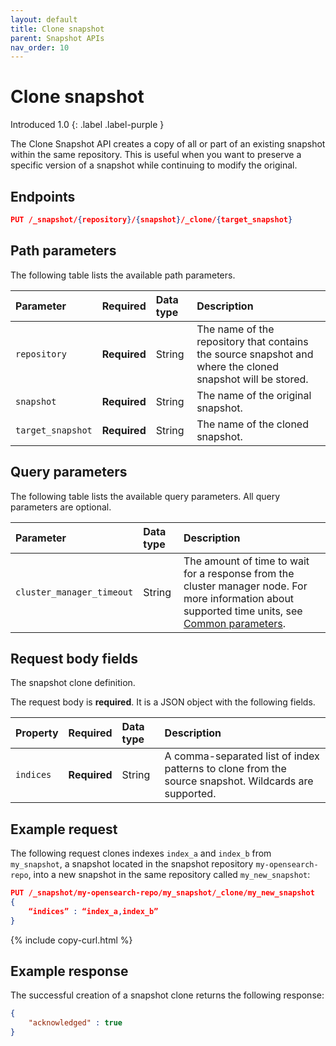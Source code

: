 ```yaml
---
layout: default
title: Clone snapshot
parent: Snapshot APIs
nav_order: 10
---
```


# Clone snapshot
Introduced 1.0
{: .label .label-purple }

The Clone Snapshot API creates a copy of all or part of an existing snapshot within the same repository. This is useful when you want to preserve a specific version of a snapshot while continuing to modify the original.

<!-- spec_insert_start
api: snapshot.clone
component: endpoints
-->
## Endpoints
```json
PUT /_snapshot/{repository}/{snapshot}/_clone/{target_snapshot}
```
<!-- spec_insert_end -->

<!-- spec_insert_start
api: snapshot.clone
component: path_parameters
-->
## Path parameters

The following table lists the available path parameters.

| Parameter | Required | Data type | Description |
| :--- | :--- | :--- | :--- |
| `repository` | **Required** | String | The name of the repository that contains the source snapshot and where the cloned snapshot will be stored. |
| `snapshot` | **Required** | String | The name of the original snapshot. |
| `target_snapshot` | **Required** | String | The name of the cloned snapshot. |

<!-- spec_insert_end -->


<!-- spec_insert_start
api: snapshot.clone
component: query_parameters
include_deprecated: false
-->
## Query parameters

The following table lists the available query parameters. All query parameters are optional.

| Parameter | Data type | Description |
| :--- | :--- | :--- |
| `cluster_manager_timeout` | String | The amount of time to wait for a response from the cluster manager node. For more information about supported time units, see [Common parameters]({{site.url}}{{site.baseurl}}/api-reference/common-parameters/#time-units). |

<!-- spec_insert_end -->


<!-- spec_insert_start
api: snapshot.clone
component: request_body_parameters
-->
## Request body fields

The snapshot clone definition.

The request body is __required__. It is a JSON object with the following fields.

| Property | Required | Data type | Description |
| :--- | :--- | :--- | :--- |
| `indices` | **Required** | String | A comma-separated list of index patterns to clone from the source snapshot. Wildcards are supported. |

<!-- spec_insert_end -->


## Example request

The following request clones indexes `index_a` and `index_b` from `my_snapshot`, a snapshot located in the snapshot repository `my-opensearch-repo`, into a new snapshot in the same repository called `my_new_snapshot`:

```json
PUT /_snapshot/my-opensearch-repo/my_snapshot/_clone/my_new_snapshot
{
	“indices” : “index_a,index_b”
}
```
{% include copy-curl.html %}


## Example response

The successful creation of a snapshot clone returns the following response:

```json
{ 
    "acknowledged" : true
}
```

